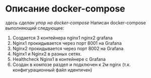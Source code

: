 # Описание docker-compose
*здесь сделан упор на docker-compose*
Написан docker-compose выполняющий следующее:
1. Создается 3 контейнера nginx1 nginx2 grafana
2. Nginx1 прокидывается через порт 8001 на Grafana
3. Nginx2 прокидывается через порт 8002 на Grafana
4. Nginx1 и Nginx2 в разных сетях.
5. Healthcheck Nginx1 в контейнере с Grafana
6. Cоздан в композе раздел и подключен к 2м nginx (т.к. конфигурационный файл идентичен)
